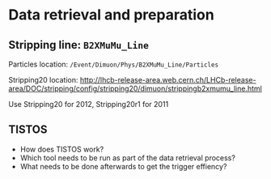 
# Data retrieval and preparation

## Stripping line: `B2XMuMu_Line`

Particles location: `/Event/Dimuon/Phys/B2XMuMu_Line/Particles`

Stripping20 location: http://lhcb-release-area.web.cern.ch/LHCb-release-area/DOC/stripping/config/stripping20/dimuon/strippingb2xmumu_line.html

Use Stripping20 for 2012, Stripping20r1 for 2011

## TISTOS

- How does TISTOS work?
- Which tool needs to be run as part of the data retrieval process?
- What needs to be done afterwards to get the trigger effiency?

